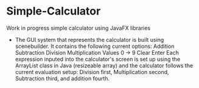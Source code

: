 # Simple-Calculator
Work in progress simple calculator using JavaFX libraries

- The GUI system that represents the calculator is built using scenebuilder. It contains the following current options:
  Addition
  Subtraction
  Division
  Multiplication
  Values 0 -> 9
  Clear
  Enter
Each expression inputed into the calculator's screen is set up using the ArrayList class in Java (resizeable array) and the
calculator follows the current evaluation setup: Division first, Multiplication second, Subtraction third, and addition fourth.
